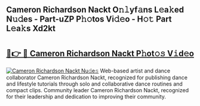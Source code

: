 ## Cameron Richardson Nackt O𝚗𝚕yf𝚊ns L𝚎a𝚔ed N𝚞𝚍es - Part-uZP P𝚑𝚘tos Vi𝚍𝚎o - H𝚘𝚝 Part L𝚎a𝚔s Xd2kt

# <h2><a href="http://kf5ub3p.oniu.top/?m=Cameron+Richardson+Nackt">🔗👉 🔴 Cameron Richardson Nackt P𝚑ot𝚘𝚜 V𝚒d𝚎o</a></h2>

[![Cameron Richardson Nackt Nu𝚍e𝚜](https://i.imgur.com/0qMVB7G.gif)](http://kf5ub3p.oniu.top/?m=Cameron+Richardson+Nackt)
Web-based artist and dance collaborator Cameron Richardson Nackt, recognized for publishing dance and lifestyle tutorials through solo and collaborative dance routines and compact clips. Community leader Cameron Richardson Nackt, recognized for their leadership and dedication to improving their community.  
